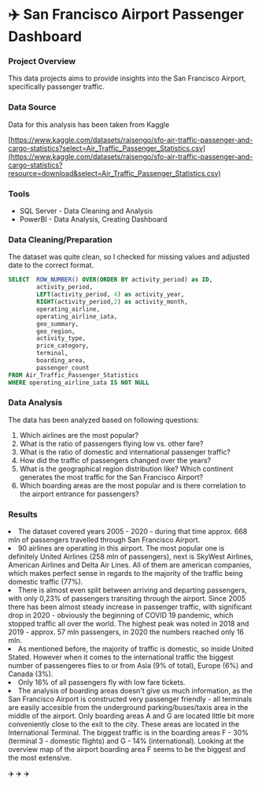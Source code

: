 # ✈️ San Francisco Airport Passenger Dashboard
### Project Overview
This data projects aims to provide insights into the San Francisco Airport, specifically passenger traffic.


### Data Source

Data for this analysis has been taken from Kaggle 

[https://www.kaggle.com/datasets/rajsengo/sfo-air-traffic-passenger-and-cargo-statistics?select=Air_Traffic_Passenger_Statistics.csv](https://www.kaggle.com/datasets/rajsengo/sfo-air-traffic-passenger-and-cargo-statistics?resource=download&select=Air_Traffic_Passenger_Statistics.csv)


### Tools

- SQL Server - Data Cleaning and Analysis
- PowerBI - Data Analysis, Creating Dashboard


### Data Cleaning/Preparation

The dataset was quite clean, so I checked for missing values and adjusted date to the correct format.

```sql
SELECT  ROW_NUMBER() OVER(ORDER BY activity_period) as ID,
		activity_period,
		LEFT(activity_period, 4) as activity_year, 
		RIGHT(activity_period,2) as activity_month,
		operating_airline, 
		operating_airline_iata, 
		geo_summary, 
		geo_region, 
		activity_type, 
		price_category, 
		terminal, 
		boarding_area, 
		passenger_count
FROM Air_Traffic_Passenger_Statistics
WHERE operating_airline_iata IS NOT NULL


```

### Data Analysis

The data has been analyzed based on following questions:

1. Which airlines are the most popular?
2. What is the ratio of passengers flying low vs. other fare?
3. What is the ratio of domestic and international passenger traffic?
4. How did the traffic of passengers changed over the years?
5. What is the geographical region distribution like? Which continent generates the most traffic for the San Francisco Airport?
6. Which boarding areas are the most popular and is there correlation to the airport entrance for passengers?

### Results

<li> The dataset covered years 2005 - 2020 - during that time approx. 668 mln of passengers travelled through San Francisco Airport.

<li> 90 airlines are operating in this airport. The most popular one is definitely United Airlines (258 mln of passengers), next is SkyWest Airlines, American Airlines and Delta Air Lines. All of them are 
     american companies, which makes perfect sense in regards to the majority of the traffic being domestic traffic (77%).
	
<li> There is almost even split between arriving and departing passengers, with only 0,23% of passengers transiting through the airport. Since 2005 there has been almost steady increase in passenger 	 
     traffic, with significant drop in 2020 - obviously the beginning of COVID 19 pandemic, which stopped traffic all over the world. The highest peak was noted in 2018 and 2019 - approx. 57 mln 
     passengers, in 2020 the numbers reached only 16 mln.

<li> As mentioned before, the majority of traffic is domestic, so inside United Stated. However when it comes to the international traffic the biggest number of passengeres flies to or from Asia (9% of 
     total), Europe (6%) and Canada (3%).
<li> Only 16% of all passengers fly with low fare tickets.

<li> The analysis of boarding areas doesn't give us much information, as the San Francisco Airport is constructed very passenger friendly - all terminals are easily accesible from the underground 
     parking/buses/taxis area in the middle of the airport. Only boarding areas A and G are located little bit more conveniently close to the exit to the city. These areas are located in the International 
     Terminal. The biggest traffic is in the boarding areas F - 30% (terminal 3 - domestic flights) and G - 14% (international). Looking at the overview map of the airport boarding area F seems to 
     be the biggest and the most extensive.




✈️ ✈️ ✈️
